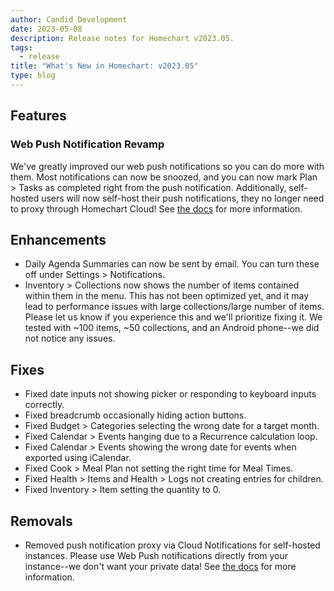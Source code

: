 ```yaml
---
author: Candid Development
date: 2023-05-08
description: Release notes for Homechart v2023.05.
tags:
  - release
title: "What's New in Homechart: v2023.05"
type: blog
---
```


## Features

### Web Push Notification Revamp

We've greatly improved our web push notifications so you can do more with them.  Most notifications can now be snoozed, and you can now mark Plan > Tasks as completed right from the push notification.  Additionally, self-hosted users will now self-host their push notifications, they no longer need to proxy through Homechart Cloud!  See [the docs](https://docs.homechart.app/installing-homechart/server/on-your-network/installation/configuration-options/#webpush) for more information.

## Enhancements

- Daily Agenda Summaries can now be sent by email.  You can turn these off under Settings > Notifications.
- Inventory > Collections now shows the number of items contained within them in the menu.  This has not been optimized yet, and it may lead to performance issues with large collections/large number of items.  Please let us know if you experience this and we'll prioritize fixing it.  We tested with ~100 items, ~50 collections, and an Android phone--we did not notice any issues.

## Fixes

- Fixed date inputs not showing picker or responding to keyboard inputs correctly.
- Fixed breadcrumb occasionally hiding action buttons.
- Fixed Budget > Categories selecting the wrong date for a target month.
- Fixed Calendar > Events hanging due to a Recurrence calculation loop.
- Fixed Calendar > Events showing the wrong date for events when exported using iCalendar.
- Fixed Cook > Meal Plan not setting the right time for Meal Times.
- Fixed Health > Items and Health > Logs not creating entries for children.
- Fixed Inventory > Item setting the quantity to 0.

## Removals

- Removed push notification proxy via Cloud Notifications for self-hosted instances.  Please use Web Push notifications directly from your instance--we don't want your private data!  See [the docs](https://docs.homechart.app/installing-homechart/server/on-your-network/installation/configuration-options/#webpush) for more information.
